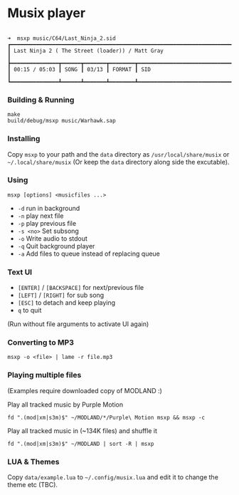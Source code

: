 Musix player
============

```

➜  msxp music/C64/Last_Ninja_2.sid
┏━━━━━━━━━━━━━━━━━━━━━━━━━━━━━━━━━━━━━━━━━━━━━━━━━━━━━━━━━━━━━━━━━━━━━━━━━━━━━━━━━━━━━━━━━━━┓
┃ Last Ninja 2 ( The Street (loader)) / Matt Gray                                           ┃
┣━━━━━━━━━━━━━━━┳━━━━━━┳━━━━━━━┳━━━━━━━━┳━━━━━━━━━━━━━━━━━━━━━━━━━━━━━━━━━━━━━━━━━━━━━━━━━━━┫
┃ 00:15 / 05:03 ┃ SONG ┃ 03/13 ┃ FORMAT ┃ SID                                               ┃
┗━━━━━━━━━━━━━━━┻━━━━━━┻━━━━━━━┻━━━━━━━━┻━━━━━━━━━━━━━━━━━━━━━━━━━━━━━━━━━━━━━━━━━━━━━━━━━━━┛
```

### Building & Running

```
make
build/debug/msxp music/Warhawk.sap
```

### Installing

Copy `msxp` to your path and the `data` directory as
`/usr/local/share/musix` or `~/.local/share/musix`
(Or keep the `data` directory along side the excutable).

### Using

`msxp [options] <musicfiles ...>`

* `-d` run in background
* `-n` play next file
* `-p` play previous file
* `-s <no>` Set subsong
* `-o` Write audio to stdout
* `-q` Quit background player
* `-a` Add files to queue instead of replacing queue

### Text UI

* `[ENTER]` / `[BACKSPACE]` for next/previous file
* `[LEFT]` / `[RIGHT]` for sub song
* `[ESC]` to detach and keep playing
* `q` to quit

(Run without file arguments to activate UI again)

### Converting to MP3

`msxp -o <file> | lame -r file.mp3`

### Playing multiple files
(Examples require downloaded copy of MODLAND :)


Play all tracked music by Purple Motion
```
fd ".(mod|xm|s3m)$" ~/MODLAND/*/Purple\ Motion msxp && msxp -c
```

Play all tracked music in (~134K files) and shuffle it

```
fd ".(mod|xm|s3m)$" ~/MODLAND | sort -R | msxp
```

### LUA & Themes

Copy `data/example.lua` to `~/.config/musix.lua` and edit it to change
the theme etc (TBC).
